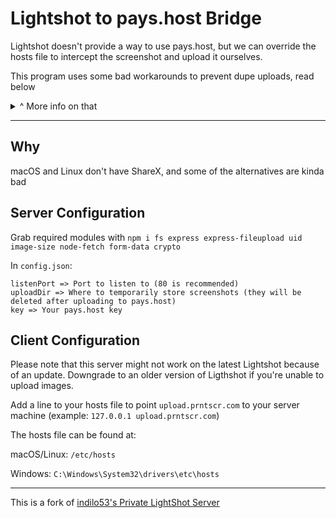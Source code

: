 # Lightshot to pays.host Bridge
Lightshot doesn't provide a way to use pays.host, but we can override the hosts file to intercept the screenshot and upload it ourselves.

This program uses some bad workarounds to prevent dupe uploads, read below
<details>
  <summary> ^ More info on that</summary>
  
  ### Lightshot thumbnail files
  Lightshot likes to make 180x180 "thumbnail" files along with your screenshot, so this program just blocks images with a resolution of 180x180. 
  
  Additionally, this program blocks JPG files from being uploaded since only thumbnails use those. If you need to upload JPG files for whatever reason, you can remove that one-liner from the ``index.js`` file, but you may experience duplicate uploads to pays.host

  ### Dupe files
  If your screenshot resolution is smaller than 180x180, the generated thumbnail file is just a duplicate of your screenshot. So this program blocks a file from uploading if it's hash matches that of the previous file.
</details>

***

## Why
macOS and Linux don't have ShareX, and some of the alternatives are kinda bad

## Server Configuration

Grab required modules with ``npm i fs express express-fileupload uid image-size node-fetch form-data crypto``

In ``config.json``:
```
listenPort => Port to listen to (80 is recommended)
uploadDir => Where to temporarily store screenshots (they will be deleted after uploading to pays.host)
key => Your pays.host key
```
## Client Configuration

Please note that this server might not work on the latest Lightshot because of an update. Downgrade to an older version of Ligthshot if you're unable to upload images.

Add a line to your hosts file to point ``upload.prntscr.com`` to your server machine (example: ``127.0.0.1 upload.prntscr.com``)

The hosts file can be found at:

macOS/Linux: ``/etc/hosts``

Windows: ``C:\Windows\System32\drivers\etc\hosts``

***

This is a fork of [indilo53's Private LightShot Server](https://github.com/indilo53/lightshot-server) 
